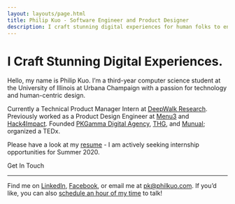 ```yaml
---
layout: layouts/page.html
title: Philip Kuo - Software Engineer and Product Designer
description: I craft stunning digital experiences for human folks to enjoy.
---
```


# I Craft Stunning Digital Experiences.

Hello, my name is Philip Kuo. I’m a third-year computer science student at the University of Illinois at Urbana Champaign with a passion for technology and human-centric design.

Currently a Technical Product Manager Intern at [DeepWalk Research](https://www.deepwalkresearch.com/). Previously worked as a Product Design Engineer at [Menu3](https://menuthree.com) and [Hack4Impact](http://philkuo.com/c). Founded [PKGamma Digital Agency](http://pkgamma.com), [THG](https://web.archive.org/web/20160821032726/http://thehoverboardguys.com/), and [Munual](http://munual.org); organized a TEDx.

Please have a look at my [resume](http://philkuo.com/resume) - I am actively seeking internship opportunities for Summer 2020.

<div class="section"><p>Get In Touch</p><hr/></div>

Find me on [LinkedIn](https://linkedin.com/in/pkgamma/), [Facebook](https://facebook.com/pkgamma), or email me at [pk@philkuo.com](mailto:pk@philkuo.com). If you’d like, you can also [schedule an hour of my time](http://philkuo.com/meet) to talk!
